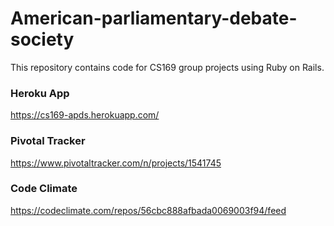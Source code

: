# American-parliamentary-debate-society
This repository contains code for CS169 group projects using Ruby on Rails.

### Heroku App
https://cs169-apds.herokuapp.com/

### Pivotal Tracker
https://www.pivotaltracker.com/n/projects/1541745

### Code Climate
https://codeclimate.com/repos/56cbc888afbada0069003f94/feed